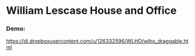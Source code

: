 # William Lescase House and Office
### Demo:
https://dl.dropboxusercontent.com/u/126332596/WLHO/wlho_draggable.html
